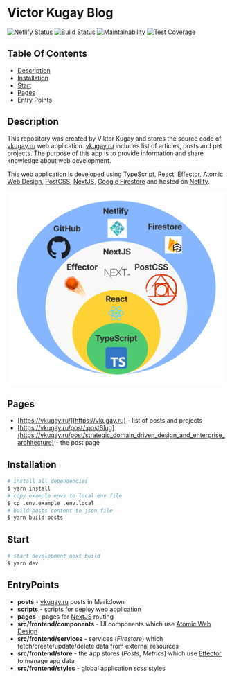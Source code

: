 # Victor Kugay Blog

[![Netlify Status](https://api.netlify.com/api/v1/badges/01c06e55-e877-4054-8677-9a76221070bc/deploy-status)](https://app.netlify.com/sites/nervous-hamilton-710e37/deploys)
[![Build Status](https://app.travis-ci.com/ViktorKugay/frontend-blog.svg?branch=master)](https://app.travis-ci.com/ViktorKugay/frontend-blog)
[![Maintainability](https://api.codeclimate.com/v1/badges/96ddd21bbab2f0d7b852/maintainability)](https://codeclimate.com/github/ViktorKugay/frontend-blog/maintainability)
[![Test Coverage](https://api.codeclimate.com/v1/badges/96ddd21bbab2f0d7b852/test_coverage)](https://codeclimate.com/github/ViktorKugay/frontend-blog/test_coverage)

## Table Of Contents

  - [Description](#description)
  - [Installation](#installation)
  - [Start](#start)
  - [Pages](#pages)
  - [Entry Points](#entrypoints)

## Description

This repository was created by Viktor Kugay and stores the source code of [vkugay.ru](https://vkugay.ru) web application. [vkugay.ru](https://vkugay.ru) includes list of articles, posts and pet projects. The purpose of this app is to provide information and share knowledge about web development.

This web application is developed using [TypeScript](https://www.typescriptlang.org/), [React](https://ru.reactjs.org/), [Effector](https://github.com/effector/effector), [Atomic Web Design](https://bradfrost.com/blog/post/atomic-web-design/), [PostCSS](https://github.com/postcss/postcss), [NextJS](https://nextjs.org/), [Google Firestore](https://firebase.google.com/docs/firestore) and hosted on [Netlify](https://www.netlify.com/). 

<div align='left'>
  <img src='./public/domain.png' width="600" />
</div>

## Pages

- [https://vkugay.ru/](https://vkugay.ru) - list of posts and projects
- [https://vkugay.ru/post/:postSlug](https://vkugay.ru/post/strategic_domain_driven_design_and_enterprise_architecture) - the post page

## Installation

```bash
# install all dependencies
$ yarn install
# copy example envs to local env file
$ cp .env.example .env.local
# build posts content to json file
$ yarn build:posts
```

## Start

```bash
# start development next build
$ yarn dev
```

## EntryPoints

- **posts** - [vkugay.ru](https://vkugay.ru) posts in Markdown
- **scripts** - scripts for deploy web application
- **pages** - pages for [NextJS](https://nextjs.org/) routing
- **src/frontend/components** - UI components which use [Atomic Web Design](https://bradfrost.com/blog/post/atomic-web-design/)
- **src/frontend/services** - services (_Firestore_) which fetch/create/update/delete data from external resources
- **src/frontend/store** - the app stores (_Posts_, _Metrics_) which use [Effector](https://github.com/effector/effector) to manage app data
- **src/frontend/styles** - global application _scss_ styles